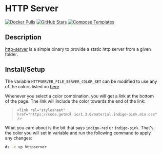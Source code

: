 # HTTP Server

[![Docker Pulls](https://img.shields.io/docker/pulls/patrickdappollonio/docker-http-server?style=flat-square&color=607D8B&label=docker%20pulls&logo=docker)](https://hub.docker.com/r/patrickdappollonio/docker-http-server)
[![GitHub Stars](https://img.shields.io/github/stars/patrickdappollonio/http-server?style=flat-square&color=607D8B&label=github%20stars&logo=github)](https://github.com//patrickdappollonio/http-server)
[![Compose Templates](https://img.shields.io/static/v1?style=flat-square&color=607D8B&label=compose&message=templates)](https://github.com/GhostWriters/DockSTARTer/tree/master/compose/.apps/httpserver)

## Description

[http-server](https://github.com/patrickdappollonio/http-server) is a simple binary to provide a static http server from a given folder.

## Install/Setup

The variable `HTTPSERVER_FILE_SERVER_COLOR_SET` can be modified to use any of the colors listed on [here](https://getmdl.io/customize/index.html).

Whenever you select a color combination, you will get a link at the bottom of the page. The link will include the color towards the end of the link:

> `<link rel="stylesheet" href="https://code.getmdl.io/1.3.0/material.indigo-pink.min.css" />`

What you care about is the bit that says `indigo-red` or `indigo-pink`. That's the color you will set in variable and run the following command to apply any changes:

```bash
ds -c up httpserver
```
